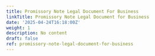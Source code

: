 ```yaml
---
title: Promissory Note Legal Document For Business
linkTitle: Promissory Note Legal Document for Business
date: '2025-04-24T16:18:00Z'
weight: 1
description: No content
draft: false
ref: promissory-note-legal-document-for-business
---
```


